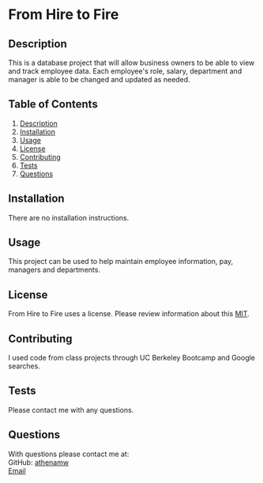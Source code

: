 # From Hire to Fire

## Description

This is a database project that will allow business owners to be able to view and track employee data. Each employee's role, salary, department and manager is able to be changed and updated as needed.

## Table of Contents

1. [Description](#description)
2. [Installation](#installation)
3. [Usage](#usage)
4. [License](#license)
5. [Contributing](#contributing)
6. [Tests](#test)
7. [Questions](#questions)

## Installation

There are no installation instructions.

## Usage

This project can be used to help maintain employee information, pay, managers and departments.

## License

From Hire to Fire uses a license. Please review information about this [MIT]().

## Contributing

I used code from class projects through UC Berkeley Bootcamp and Google searches.

## Tests

Please contact me with any questions.

## Questions

With questions please contact me at:  
 GitHub: [athenamw](https://github.com/athenamw)  
 [Email](mailto:wallisathena@gmail.com)
